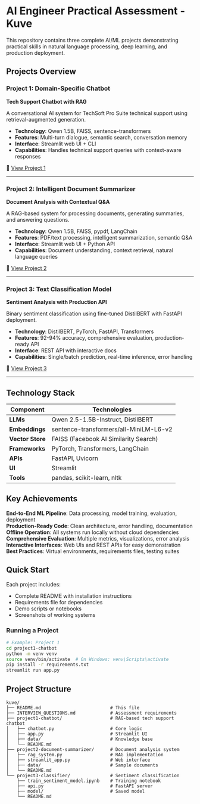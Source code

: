 # AI Engineer Practical Assessment - Kuve

This repository contains three complete AI/ML projects demonstrating practical skills in natural language processing, deep learning, and production deployment.

## Projects Overview

### Project 1: Domain-Specific Chatbot
**Tech Support Chatbot with RAG**

A conversational AI system for TechSoft Pro Suite technical support using retrieval-augmented generation.

- **Technology**: Qwen 1.5B, FAISS, sentence-transformers
- **Features**: Multi-turn dialogue, semantic search, conversation memory
- **Interface**: Streamlit web UI + CLI
- **Capabilities**: Handles technical support queries with context-aware responses

📁 [View Project 1](./project1-chatbot/)

---

### Project 2: Intelligent Document Summarizer
**Document Analysis with Contextual Q&A**

A RAG-based system for processing documents, generating summaries, and answering questions.

- **Technology**: Qwen 1.5B, FAISS, pypdf, LangChain
- **Features**: PDF/text processing, intelligent summarization, semantic Q&A
- **Interface**: Streamlit web UI + Python API
- **Capabilities**: Document understanding, context retrieval, natural language queries

📁 [View Project 2](./project2-document-summarizer/)

---

### Project 3: Text Classification Model
**Sentiment Analysis with Production API**

Binary sentiment classification using fine-tuned DistilBERT with FastAPI deployment.

- **Technology**: DistilBERT, PyTorch, FastAPI, Transformers
- **Features**: 92-94% accuracy, comprehensive evaluation, production-ready API
- **Interface**: REST API with interactive docs
- **Capabilities**: Single/batch prediction, real-time inference, error handling

📁 [View Project 3](./project3-classifier/)

---

## Technology Stack

| Component | Technologies |
|-----------|-------------|
| **LLMs** | Qwen 2.5-1.5B-Instruct, DistilBERT |
| **Embeddings** | sentence-transformers/all-MiniLM-L6-v2 |
| **Vector Store** | FAISS (Facebook AI Similarity Search) |
| **Frameworks** | PyTorch, Transformers, LangChain |
| **APIs** | FastAPI, Uvicorn |
| **UI** | Streamlit |
| **Tools** | pandas, scikit-learn, nltk |

## Key Achievements

**End-to-End ML Pipeline**: Data processing, model training, evaluation, deployment  
**Production-Ready Code**: Clean architecture, error handling, documentation  
**Offline Operation**: All systems run locally without cloud dependencies  
**Comprehensive Evaluation**: Multiple metrics, visualizations, error analysis  
**Interactive Interfaces**: Web UIs and REST APIs for easy demonstration  
**Best Practices**: Virtual environments, requirements files, testing suites  

## Quick Start

Each project includes:
- Complete README with installation instructions
- Requirements file for dependencies
- Demo scripts or notebooks
- Screenshots of working systems

### Running a Project

```bash
# Example: Project 1
cd project1-chatbot
python -m venv venv
source venv/bin/activate  # On Windows: venv\Scripts\activate
pip install -r requirements.txt
streamlit run app.py
```

## Project Structure

```
kuve/
├── README.md                          # This file
├── INTERVIEW_QUESTIONS.md             # Assessment requirements
├── project1-chatbot/                  # RAG-based tech support chatbot
│   ├── chatbot.py                     # Core logic
│   ├── app.py                         # Streamlit UI
│   ├── data/                          # Knowledge base
│   └── README.md
├── project2-document-summarizer/      # Document analysis system
│   ├── rag_system.py                  # RAG implementation
│   ├── streamlit_app.py               # Web interface
│   ├── data/                          # Sample documents
│   └── README.md
└── project3-classifier/               # Sentiment classification
    ├── train_sentiment_model.ipynb    # Training notebook
    ├── api.py                         # FastAPI server
    ├── model/                         # Saved model
    └── README.md
```


